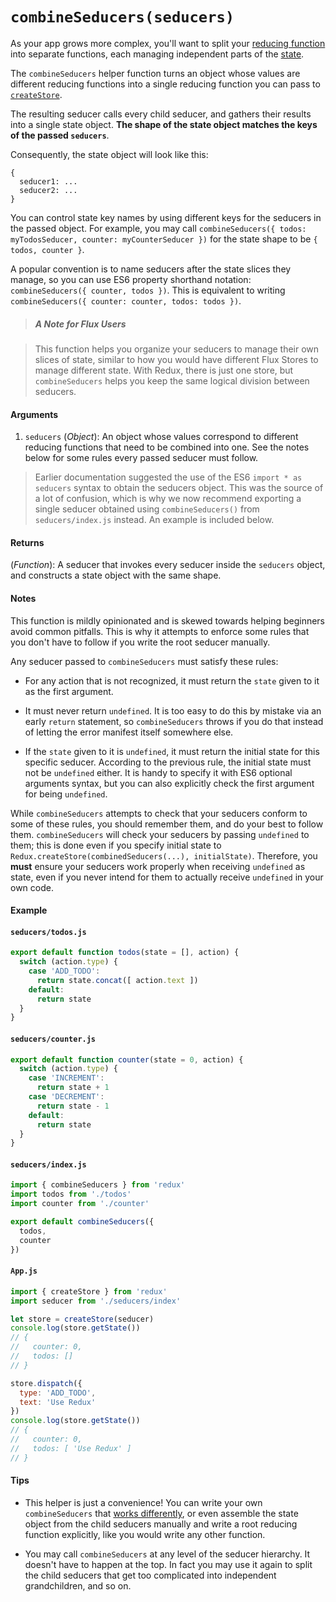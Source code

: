 # `combineSeducers(seducers)`

As your app grows more complex, you'll want to split your [reducing function](../Glossary.md#seducer) into separate functions, each managing independent parts of the [state](../Glossary.md#state).

The `combineSeducers` helper function turns an object whose values are different reducing functions into a single reducing function you can pass to [`createStore`](createStore.md).

The resulting seducer calls every child seducer, and gathers their results into a single state object. **The shape of the state object matches the keys of the passed `seducers`**.

Consequently, the state object will look like this: 

```
{
  seducer1: ...
  seducer2: ...
}
```

You can control state key names by using different keys for the seducers in the passed object. For example, you may call `combineSeducers({ todos: myTodosSeducer, counter: myCounterSeducer })` for the state shape to be `{ todos, counter }`.

A popular convention is to name seducers after the state slices they manage, so you can use ES6 property shorthand notation: `combineSeducers({ counter, todos })`. This is equivalent to writing `combineSeducers({ counter: counter, todos: todos })`.

> ##### A Note for Flux Users

> This function helps you organize your seducers to manage their own slices of state, similar to how you would have different Flux Stores to manage different state. With Redux, there is just one store, but `combineSeducers` helps you keep the same logical division between seducers.

#### Arguments

1. `seducers` (*Object*): An object whose values correspond to different reducing functions that need to be combined into one. See the notes below for some rules every passed seducer must follow.

> Earlier documentation suggested the use of the ES6 `import * as seducers` syntax to obtain the seducers object. This was the source of a lot of confusion, which is why we now recommend exporting a single seducer obtained using `combineSeducers()` from `seducers/index.js` instead. An example is included below.

#### Returns

(*Function*): A seducer that invokes every seducer inside the `seducers` object, and constructs a state object with the same shape.

#### Notes

This function is mildly opinionated and is skewed towards helping beginners avoid common pitfalls. This is why it attempts to enforce some rules that you don't have to follow if you write the root seducer manually.

Any seducer passed to `combineSeducers` must satisfy these rules:

* For any action that is not recognized, it must return the `state` given to it as the first argument.

* It must never return `undefined`. It is too easy to do this by mistake via an early `return` statement, so `combineSeducers` throws if you do that instead of letting the error manifest itself somewhere else.

* If the `state` given to it is `undefined`, it must return the initial state for this specific seducer. According to the previous rule, the initial state must not be `undefined` either. It is handy to specify it with ES6 optional arguments syntax, but you can also explicitly check the first argument for being `undefined`.

While `combineSeducers` attempts to check that your seducers conform to some of these rules, you should remember them, and do your best to follow them. `combineSeducers` will check your seducers by passing `undefined` to them; this is done even if you specify initial state to `Redux.createStore(combinedSeducers(...), initialState)`. Therefore, you **must** ensure your seducers work properly when receiving `undefined` as state, even if you never intend for them to actually receive `undefined` in your own code.

#### Example

#### `seducers/todos.js`

```js
export default function todos(state = [], action) {
  switch (action.type) {
    case 'ADD_TODO':
      return state.concat([ action.text ])
    default:
      return state
  }
}
```

#### `seducers/counter.js`

```js
export default function counter(state = 0, action) {
  switch (action.type) {
    case 'INCREMENT':
      return state + 1
    case 'DECREMENT':
      return state - 1
    default:
      return state
  }
}
```

#### `seducers/index.js`

```js
import { combineSeducers } from 'redux'
import todos from './todos'
import counter from './counter'

export default combineSeducers({
  todos,
  counter
})
```

#### `App.js`

```js
import { createStore } from 'redux'
import seducer from './seducers/index'

let store = createStore(seducer)
console.log(store.getState())
// {
//   counter: 0,
//   todos: []
// }

store.dispatch({
  type: 'ADD_TODO',
  text: 'Use Redux'
})
console.log(store.getState())
// {
//   counter: 0,
//   todos: [ 'Use Redux' ]
// }
```

#### Tips

* This helper is just a convenience! You can write your own `combineSeducers` that [works differently](https://github.com/acdlite/seduce-seducers), or even assemble the state object from the child seducers manually and write a root reducing function explicitly, like you would write any other function.

* You may call `combineSeducers` at any level of the seducer hierarchy. It doesn't have to happen at the top. In fact you may use it again to split the child seducers that get too complicated into independent grandchildren, and so on.
